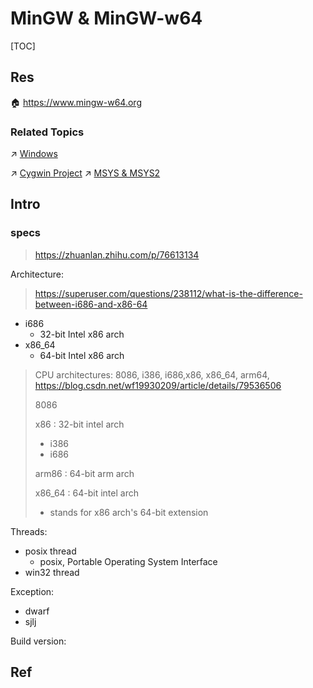 # MinGW & MinGW-w64

[TOC]



## Res
🏠 https://www.mingw-w64.org


### Related Topics
↗ [Windows](../../../../../🥷🏼%20Operating%20System%20(Engineering)/Windows/Windows.md)

↗ [Cygwin Project](../../../../../🥷🏼%20Operating%20System%20(Engineering)/📟%20OS%20Level%20Programming%20&%20System%20Level%20Library/😴%20System%20Level%20Libraries%20&%20Runtime/Cygwin%20Project/Cygwin%20Project.md)
↗ [MSYS & MSYS2](../../../../../🥷🏼%20Operating%20System%20(Engineering)/🐚%20Shell%20&%20Terminals%20(Console)/🦞%20Shell%20Implementations%20&%20Script%20Programming/MSYS%20&%20MSYS2.md)



## Intro


### specs
> https://zhuanlan.zhihu.com/p/76613134

Architecture:
> https://superuser.com/questions/238112/what-is-the-difference-between-i686-and-x86-64
- i686
	- 32-bit Intel x86 arch 
- x86_64
	- 64-bit Intel x86 arch 

> CPU architectures:
>8086, i386, i686,x86, x86_64, arm64,
>https://blog.csdn.net/wf19930209/article/details/79536506 
> 
> 8086
> 
>x86 : 32-bit intel arch
> - i386
> - i686
> 
> arm86 : 64-bit arm arch
> 
> x86_64 : 64-bit intel arch
> - stands for x86 arch's 64-bit extension

Threads:
- posix thread
	- posix, Portable Operating System Interface
- win32 thread

Exception:
- dwarf
- sjlj

Build version:



## Ref
